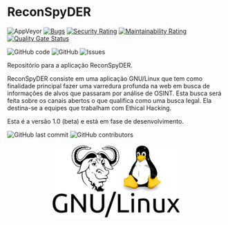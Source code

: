 # ReconSpyDER

<img alt="AppVeyor" src="https://ci.appveyor.com/api/projects/status/cf48frw5fvav00ro?svg=true">  [![Bugs](https://sonarcloud.io/api/project_badges/measure?project=Vault-Cyber-Security_ReconSpyDER&metric=bugs)](https://sonarcloud.io/dashboard?id=Vault-Cyber-Security_ReconSpyDER)  [![Security Rating](https://sonarcloud.io/api/project_badges/measure?project=Vault-Cyber-Security_ReconSpyDER&metric=security_rating)](https://sonarcloud.io/dashboard?id=Vault-Cyber-Security_ReconSpyDER)  [![Maintainability Rating](https://sonarcloud.io/api/project_badges/measure?project=Vault-Cyber-Security_ReconSpyDER&metric=sqale_rating)](https://sonarcloud.io/dashboard?id=Vault-Cyber-Security_ReconSpyDER)  [![Quality Gate Status](https://sonarcloud.io/api/project_badges/measure?project=Vault-Cyber-Security_ReconSpyDER&metric=alert_status)](https://sonarcloud.io/dashboard?id=Vault-Cyber-Security_ReconSpyDER)

<img alt="GitHub code" src="https://img.shields.io/github/languages/count/Vault-Cyber-Security/ReconSpyDER">

<img alt="GitHub" src="https://img.shields.io/github/license/werdelesmarcio/PyTCPScan">

<img alt="Issues" src="https://img.shields.io/github/issues/Vault-Cyber-Security/ReconSpyDER">

Repositório para a aplicação ReconSpyDER.

ReconSpyDER consiste em uma aplicação GNU/Linux que tem como finalidade principal fazer uma varredura profunda na web em busca de informações de alvos que passaram por análise de OSINT. Esta busca será feita sobre os canais abertos o que qualifica como uma busca legal. Ela destina-se a equipes que trabalham com Ethical Hacking.

Esta é a versão 1.0 (beta) e está em fase de desenvolvimento.



<img alt="GitHub last commit" src="https://img.shields.io/github/last-commit/werdelesmarcio/PyTCPScan?style=for-the-badge">   <img alt="GitHub contributors" src="https://img.shields.io/github/contributors/werdelesmarcio/PyTCPScan?style=for-the-badge">


<center><img src = "https://github.com/Vault-Cyber-Security/ReconSpyDER/blob/master/Images/gnulinux-logo.png" width=300></center>
